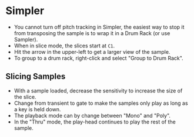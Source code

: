 # Simpler

- You cannot turn off pitch tracking in Simpler, the easiest way to stop it from transposing the sample is to wrap it in a Drum Rack (or use Sampler).
- When in slice mode, the slices start at `C1`.
- Hit the arrow in the upper-left to get a larger view of the sample.
- To group to a drum rack, right-click and select "Group to Drum Rack".

## Slicing Samples

- With a sample loaded, decrease the sensitivity to increase the size of the slice.
- Change from transient to gate to make the samples only play as long as a key is held down.
- The playback mode can by change between "Mono" and "Poly".
- In the "Thru" mode, the play-head continues to play the rest of the sample.
